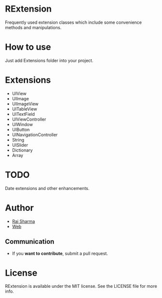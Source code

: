 # RExtension
Frequently used extension classes which include some convenience methods and manipulations.

# How to use
Just add Extensions folder into your project.

# Extensions
* UIView
* UIImage
* UIImageView
* UITableView
* UITextField
* UIViewController
* UIWindow
* UIButton
* UINavigationController
* String
* UISlider
* Dictionary
* Array


# TODO
Date extensions and other enhancements.

# Author   

* [Raj Sharma](https://github.com/rheyansh)
* [Web](http://rajsharma.online/)

## Communication

* If you **want to contribute**, submit a pull request.

# License
RExtension is available under the MIT license. See the LICENSE file for more info.
